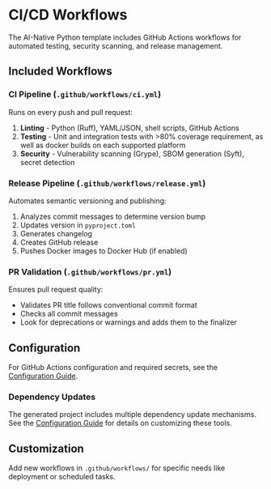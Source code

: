 # CI/CD Workflows

The AI-Native Python template includes GitHub Actions workflows for automated testing, security scanning, and release management.

## Included Workflows

### CI Pipeline (`.github/workflows/ci.yml`)

Runs on every push and pull request:

1. **Linting** - Python (Ruff), YAML/JSON, shell scripts, GitHub Actions
2. **Testing** - Unit and integration tests with >80% coverage requirement, as well as docker builds on each supported platform
3. **Security** - Vulnerability scanning (Grype), SBOM generation (Syft), secret detection

### Release Pipeline (`.github/workflows/release.yml`)

Automates semantic versioning and publishing:

1. Analyzes commit messages to determine version bump
2. Updates version in `pyproject.toml`
3. Generates changelog
4. Creates GitHub release
5. Pushes Docker images to Docker Hub (if enabled)

### PR Validation (`.github/workflows/pr.yml`)

Ensures pull request quality:

- Validates PR title follows conventional commit format
- Checks all commit messages
- Look for deprecations or warnings and adds them to the finalizer

## Configuration

For GitHub Actions configuration and required secrets, see the [Configuration Guide](configuration.md#post-generation-configuration).

### Dependency Updates

The generated project includes multiple dependency update mechanisms. See the [Configuration Guide](configuration.md#post-generation-configuration) for details
on customizing these tools.

## Customization

Add new workflows in `.github/workflows/` for specific needs like deployment or scheduled tasks.
